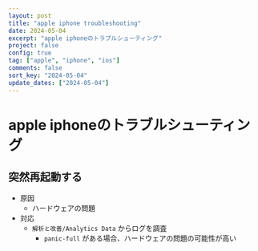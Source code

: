 ```yaml
---
layout: post
title: "apple iphone troubleshooting"
date: 2024-05-04
excerpt: "apple iphoneのトラブルシューティング"
project: false
config: true
tag: ["apple", "iphone", "ios"]
comments: false
sort_key: "2024-05-04"
update_dates: ["2024-05-04"]
---
```


# apple iphoneのトラブルシューティング

## 突然再起動する
 - 原因
   - ハードウェアの問題
 - 対応
   - `解析と改善/Analytics Data` からログを調査
     - `panic-full` がある場合、ハードウェアの問題の可能性が高い
